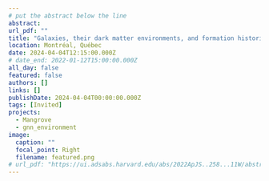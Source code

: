 ```yaml
---
# put the abstract below the line
abstract: 
url_pdf: ""
title: "Galaxies, their dark matter environments, and formation histories @Montréal, Ciela Institute"
location: Montréal, Québec
date: 2024-04-04T12:15:00.000Z
# date_end: 2022-01-12T15:00:00.000Z
all_day: false
featured: false
authors: []
links: []
publishDate: 2024-04-04T00:00:00.000Z
tags: [Invited]
projects:
  - Mangrove
  - gnn_environment
image:
  caption: ""
  focal_point: Right
  filename: featured.png
# url_pdf: "https://ui.adsabs.harvard.edu/abs/2022ApJS..258...11W/abstract"
---
```

<!-- Galaxies’ properties are coupled to each other, as well as to their environments and merger histories. Unfortunately, these couplings are usually ignored in widely used statistical models of galaxies, often due to the difficulties of efficiently expressing them. I will introduce the tools necessary to explicitly introduce detailed descriptions of environments and merger histories into a statistical framework, and prove a surprising connection between the merger histories and environments of galaxies. I will then show how component coupling is implicitly treated in common codes which infer the physical parameters of galaxies, how the correct coupling strength can be empirically proven, and how this implicit treatment impacts the inferred parameters. -->
